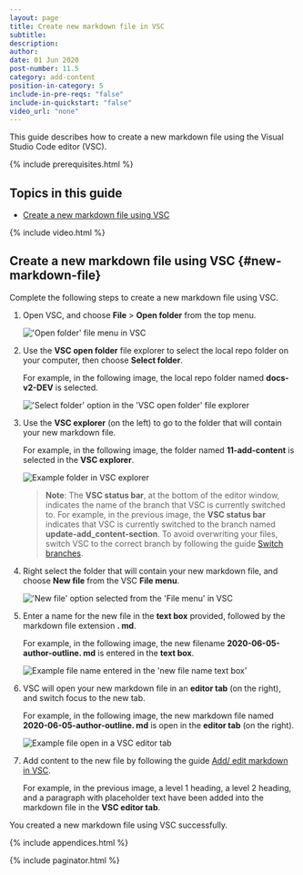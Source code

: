 ```yaml
---
layout: page
title: Create new markdown file in VSC
subtitle:
description:
author:
date: 01 Jun 2020
post-number: 11.5
category: add-content
position-in-category: 5
include-in-pre-reqs: "false"
include-in-quickstart: "false"
video_url: "none"
---
```


This guide describes how to create a new markdown file using the Visual Studio Code editor (VSC).

{% include prerequisites.html %}

## Topics in this guide

- [Create a new markdown file using VSC](#new-markdown-file)

{% include video.html %}

## Create a new markdown file using VSC {#new-markdown-file}

Complete the following steps to create a new markdown file using VSC.

1. Open VSC, and choose **File** > **Open folder** from the top menu.

    !['Open folder' file menu in VSC](../assets/images/11-add-content/new-file/create-new-001.png)

2. Use the **VSC open folder** file explorer to select the local repo folder on your computer, then choose **Select folder**.

    For example, in the following image, the local repo folder named **docs-v2-DEV** is selected.

    !['Select folder' option in the 'VSC open folder' file explorer](../assets/images/11-add-content/new-file/create-new-002.png)

3. Use the **VSC explorer** (on the left) to go to the folder that will contain your new markdown file.

    For example, in the following image, the folder named **11-add-content** is selected in the **VSC explorer**.

    ![Example folder in VSC explorer](../assets/images/11-add-content/new-file/create-new-003.png)

    > **Note**: The **VSC status bar**, at the bottom of the editor window, indicates the name of the branch that VSC is currently switched to. For example, in the previous image, the **VSC status bar** indicates that VSC is currently switched to the branch named **update-add_content-section**. To avoid overwriting your files, switch VSC to the correct branch by following the guide [Switch branches]({{site.baseurl}}/branches/switch-branch.html).
    >

4. Right select the folder that will contain your new markdown file, and choose **New file** from the VSC **File menu**.

    !['New file' option selected from the 'File menu' in VSC](../assets/images/11-add-content/new-file/create-new-004.png)

5. Enter a name for the new file in the **text box** provided, followed by the markdown file extension **\. md**.

    For example, in the following image, the new filename **2020-06-05-author-outline\. md** is entered in the **text box**.

    ![Example file name entered in the 'new file name text box'](../assets/images/11-add-content/new-file/create-new-005.png)

6. VSC will open your new markdown file in an **editor tab** (on the right), and switch focus to the new tab.

    For example, in the following image, the new markdown file named **2020-06-05-author-outline\. md** is open in the **editor tab** (on the right).

    ![Example file open in a VSC editor tab](../assets/images/11-add-content/new-file/create-new-006.png)

7. Add content to the new file by following the guide [Add/ edit markdown in VSC]({{site.baseurl}}/add-content/edit-in-vsc.html).

    For example, in the previous image, a level 1 heading, a level 2 heading, and a paragraph with placeholder text have been added into the markdown file in the **VSC editor tab**.

You created a new markdown file using VSC successfully.

{% include appendices.html %}

{% include paginator.html %}
